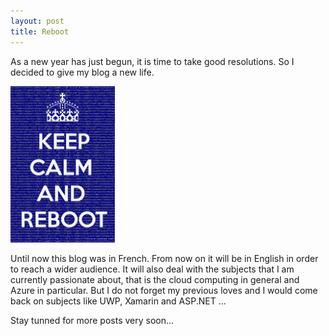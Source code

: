 ```yaml
---
layout: post
title: Reboot
---
```


As a new year has just begun, it is time to take good resolutions. So I decided to give my blog a new life.

<img src="/public/images/2017-01-03-reboot/keep-calm-and-reboot.png" height="250" class="align-center" alt="Keep Calm and Reboot"/>

Until now this blog was in French. From now on it will be in English in order to reach a wider audience. It will also deal with the subjects that I am currently passionate about,
that is the cloud computing in general and Azure in particular. But I do not forget my previous loves and I would come back on subjects like UWP, Xamarin and ASP.NET ...

Stay tunned for more posts very soon...
